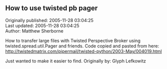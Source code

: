 ## How to use twisted pb pager  
Originally published: 2005-11-28 03:04:25  
Last updated: 2005-11-28 03:04:25  
Author: Matthew Sherborne  
  
How to transfer large files with Twisted Perspective Broker using twisted.spread.util.Pager and friends. Code copied and pasted from here:
http://twistedmatrix.com/pipermail/twisted-python/2003-May/004019.html

Just wanted to make it easier to find. Originally by: Glyph Lefkowitz